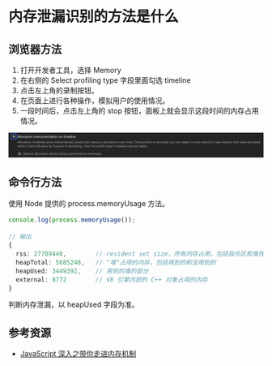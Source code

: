 # 内存泄漏识别的方法是什么

## 浏览器方法

1. 打开开发者工具，选择 Memory
2. 在右侧的 Select profiling type 字段里面勾选 timeline
3. 点击左上角的录制按钮。
4. 在页面上进行各种操作，模拟用户的使用情况。
5. 一段时间后，点击左上角的 stop 按钮，面板上就会显示这段时间的内存占用情况。

![allocation](../assets/allocation.png)

## 命令行方法

使用 Node 提供的 process.memoryUsage 方法。

```ts
console.log(process.memoryUsage());

// 输出
{
  rss: 27709440,		// resident set size，所有内存占用，包括指令区和堆栈
  heapTotal: 5685248,   // "堆"占用的内存，包括用到的和没用到的
  heapUsed: 3449392,	// 用到的堆的部分
  external: 8772 		// V8 引擎内部的 C++ 对象占用的内存
}
```

判断内存泄漏，以 heapUsed 字段为准。

## 参考资源

- [JavaScript 深入之带你走进内存机制](https://muyiy.cn/blog/1/1.4.html)


